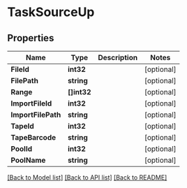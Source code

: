 # TaskSourceUp

## Properties

Name | Type | Description | Notes
------------ | ------------- | ------------- | -------------
**FileId** | **int32** |  | [optional] 
**FilePath** | **string** |  | [optional] 
**Range** | **[]int32** |  | [optional] 
**ImportFileId** | **int32** |  | [optional] 
**ImportFilePath** | **string** |  | [optional] 
**TapeId** | **int32** |  | [optional] 
**TapeBarcode** | **string** |  | [optional] 
**PoolId** | **int32** |  | [optional] 
**PoolName** | **string** |  | [optional] 

[[Back to Model list]](../README.md#documentation-for-models) [[Back to API list]](../README.md#documentation-for-api-endpoints) [[Back to README]](../README.md)


